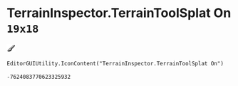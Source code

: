 # TerrainInspector.TerrainToolSplat On `19x18`
<img src="/img/TerrainInspector.TerrainToolSplat%20On.png" width=19 height=18>

``` CSharp
EditorGUIUtility.IconContent("TerrainInspector.TerrainToolSplat On")
```
```
-7624083770623325932
```
